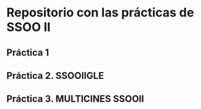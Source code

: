 # Repositorio con las prácticas de SSOO II

## Práctica 1
## Práctica 2. SSOOIIGLE
## Práctica 3. MULTICINES SSOOII
